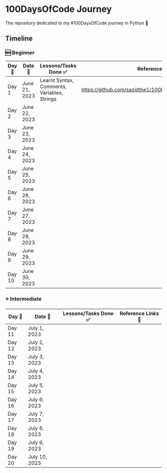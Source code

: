 # 100DaysOfCode Journey
The repository dedicated to my #100DaysOfCode journey in Python 🐍

## Timeline
### 🆕 Beginner 

|**Day 📌**|**Date 📆**|**Lessons/Tasks Done ✅**|**Reference Links 🔗**|
|------|-----------------|--------------------|---------------------|
|Day 1|June 21, 2023|Learnt Syntax, Comments, Variables, Strings |https://github.com/sazidthe1/100DaysOfCode/blob/main/Day1.py|
|Day 2|June 22, 2023|||
|Day 3|June 23, 2023|||
|Day 4|June 24, 2023|||
|Day 5|June 25, 2023| ||
|Day 6|June 26, 2023| ||
|Day 7|June 27, 2023| ||
|Day 8|June 28, 2023| ||
|Day 9|June 29, 2023|||
|Day 10|June 30, 2023|||

### ⭐️ Intermediate 

|**Day 📌**|**Date 📆**|**Lessons/Tasks Done ✅**|**Reference Links 🔗**|
|------|-----------------|--------------------|---------------------|
|Day 11|July 1, 2023|||
|Day 12|July 2, 2023| ||
|Day 13|July 3, 2023| ||
|Day 14|July 4, 2023| ||
|Day 15|July 5, 2023| ||
|Day 16|July 6, 2023|||
|Day 17|July 7, 2023| ||
|Day 18|July 8, 2023| ||
|Day 19|July 9, 2023| ||
|Day 20|July 10, 2023| ||
